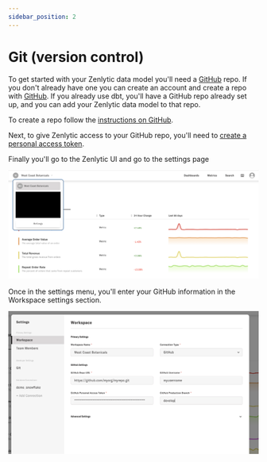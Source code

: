 ```yaml
---
sidebar_position: 2
---
```


# Git (version control)

To get started with your Zenlytic data model you'll need a [GitHub](https://github.com) repo. If you don't already have one you can create an account and create a repo with [GitHub](https://github.com). If you already use dbt, you'll have a GitHub repo already set up, and you can add your Zenlytic data model to that repo.

To create a repo follow the [instructions on GitHub](https://docs.github.com/en/get-started/quickstart/create-a-repo).

Next, to give Zenlytic access to your GitHub repo, you'll need to [create a personal access token](https://docs.github.com/en/enterprise-server@3.4/authentication/keeping-your-account-and-data-secure/creating-a-personal-access-token).

Finally you'll go to the Zenlytic UI and go to the settings page

![get-to-settings](../assets/get-to-settings.png)

Once in the settings menu, you'll enter your GitHub information in the Workspace settings section.

![workspace-settings](../assets/workspace-settings.png)
